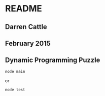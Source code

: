 # README

## Darren Cattle 
## February 2015
## Dynamic Programming Puzzle

```
node main
```
or
```
node test
```